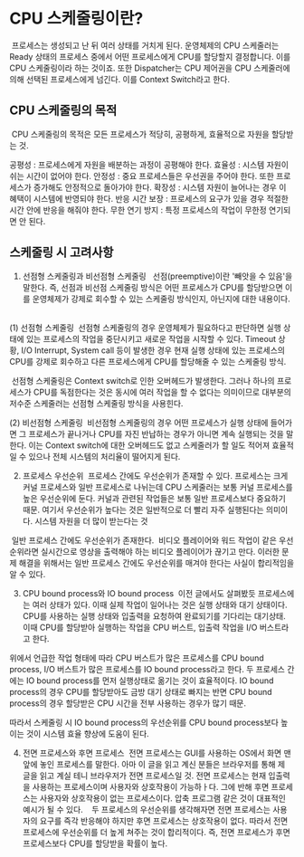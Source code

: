 # CPU 스케줄링이란?
 프로세스는 생성되고 난 뒤 여러 상태를 거치게 된다. 운영체제의 CPU 스케줄러는 Ready 상태의 프로세스 중에서 어떤 프로세스에게 CPU를 할당할지 결정합니다. 이를 CPU 스케줄링이라 하는 것이죠. 또한 Dispatcher는 CPU 제어권을 CPU 스케줄러에 의해 선택된 프로세스에게 넘긴다. 이를 Context Switch라고 한다.
 
 
## CPU 스케줄링의 목적
 CPU 스케줄링의 목적은 모든 프로세스가 적당히, 공평하게, 효율적으로 자원을 할당받는 것.

공평성 : 프로세스에게 자원을 배분하는 과정이 공평해야 한다.
효율성 : 시스템 자원이 쉬는 시간이 없어야 한다.
안정성 : 중요 프로세스들은 우선권을 주어야 한다. 또한 프로세스가 증가해도 안정적으로 돌아가야 한다.
확장성 : 시스템 자원이 늘어나는 경우 이 혜택이 시스템에 반영되야 한다.
반응 시간 보장 : 프로세스의 요구가 있을 경우 적절한 시간 안에 반응을 해줘야 한다.
무한 연기 방지 : 특정 프로세스의 작업이 무한정 연기되면 안 된다.


## 스케줄링 시 고려사항

1) 선점형 스케줄링과 비선점형 스케줄링
  선점(preemptive)이란 '빼앗을 수 있음'을 말한다. 즉, 선점과 비선점 스케줄링 방식은 어떤 프로세스가 CPU를 할당받으면 이를 운영체제가 강제로 회수할 수 있는 스케줄링 방식인지, 아닌지에 대한 내용이다.
 

(1) 선점형 스케줄링
 선점형 스케줄링의 경우 운영체제가 필요하다고 판단하면 실행 상태에 있는 프로세스의 작업을 중단시키고 새로운 작업을 시작할 수 있다. Timeout 상황, I/O Interrupt, System call 등이 발생한 경우 현재 실행 상태에 있는 프로세스의 CPU를 강제로 회수하고 다른 프로세스에게 CPU를 할당해줄 수 있는 스케줄링 방식.
 

 선점형 스케줄링은 Context switch로 인한 오버헤드가 발생한다. 그러나 하나의 프로세스가 CPU를 독점한다는 것은 동시에 여러 작업을 할 수 없다는 의미이므로 대부분의 저수준 스케줄러는 선점형 스케줄링 방식을 사용힌다.  
 

(2) 비선점형 스케줄링
 비선점형 스케줄링의 경우 어떤 프로세스가 실행 상태에 들어가면 그 프로세스가 끝나거나 CPU를 자진 반납하는 경우가 아니면 계속 실행되는 것을 말한다. 이는 Context switch에 대한 오버헤드도 없고 스케줄러가 할 일도 적어져 효율적일 수 있으나 전체 시스템의 처리율이 떨어지게 된다.


2) 프로세스 우선순위
 프로세스 간에도 우선순위가 존재할 수 있다. 프로세스는 크게 커널 프로세스와 일반 프로세스로 나뉘는데 CPU 스케줄러는 보통 커널 프로세스를 높은 우선순위에 둔다. 커널과 관련된 작업들은 보통 일반 프로세스보다 중요하기 때문. 여기서 우선순위가 높다는 것은 일반적으로 더 빨리 자주 실행된다는 의미이다. 시스템 자원을 더 많이 받는다는 것
 

 일반 프로세스 간에도 우선순위가 존재한다.  비디오 플레이어와 워드 작업이 같은 우선순위라면 실시간으로 영상을 출력해야 하는 비디오 플레이어가 끊기고 만다. 이러한 문제 해결을 위해서는 일반 프로세스 간에도 우선순위를 매겨야 한다는 사실이 합리적임을 알 수 있다.


3) CPU bound process와 IO bound process
 이전 글에서도 살펴봤듯 프로세스에는 여러 상태가 있다. 이때 실제 작업이 일어나는 것은 실행 상태와 대기 상태이다. CPU를 사용하는 실행 상태와 입출력을 요청하여 완료되기를 기다리는 대기상태. 이때 CPU를 할당받아 실행하는 작업을 CPU 버스트, 입출력 작업을 I/O 버스트라고 한다.


위에서 언급한 작업 형태에 따라 CPU 버스트가 많은 프로세스를 CPU bound process, I/O 버스트가 많은 프로세스를 IO bound process라고 한다. 두 프로세스 간에는 IO bound process를 먼저 실행상태로 옮기는 것이 효율적이다. IO bound process의 경우 CPU를 할당받아도 금방 대기 상태로 빠지는 반면 CPU bound process의 경우 할당받은 CPU 시간을 전부 사용하는 경우가 많기 때문.
 

따라서 스케줄링 시 IO bound process의 우선순위를 CPU bound process보다 높이는 것이 시스템 효율 향상에 도움이 된다.

4) 전면 프로세스와 후면 프로세스
 전면 프로세스는 GUI를 사용하는 OS에서 화면 맨 앞에 놓인 프로세스를 말한다. 아마 이 글을 읽고 계신 분들은 브라우저를 통해 제 글을 읽고 계실 테니 브라우저가 전면 프로세스일 것. 전면 프로세스는 현재 입출력을 사용하는 프로세스이며 사용자와 상호작용이 가능하ㅏ다. 그에 반해 후면 프로세스는 사용자와 상호작용이 없는 프로세스이다. 압축 프로그램 같은 것이 대표적인 예시가 될 수 있다.
 
 두 프로세스의 우선순위를 생각해자면 전면 프로세스는 사용자의 요구를 즉각 반응해야 하지만 후면 프로세스는 상호작용이 없다. 따라서 전면 프로세스에 우선순위를 더 높게 쳐주는 것이 합리적이다. 즉, 전면 프로세스가 후면 프로세스보다 CPU를 할당받을 확률이 높다.
